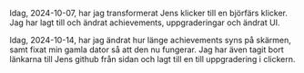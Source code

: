 Idag, 2024-10-07, har jag transformerat Jens klicker till en björfärs klicker.
Jag har lagt till och ändrat achievements, uppgraderingar och ändrat UI.

Idag, 2024-10-14, har jag ändrat hur länge achievements syns på skärmen, samt fixat min gamla dator så att den nu fungerar. Jag har även tagit bort länkarna till Jens github från sidan och lagt till en till uppgradering i clickern.